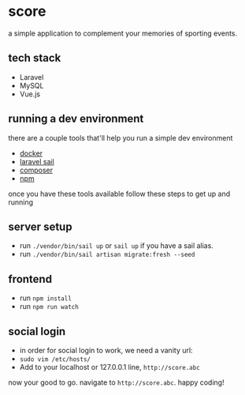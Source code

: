 # score

a simple application to complement your memories of sporting events.

## tech stack

-   Laravel
-   MySQL
-   Vue.js

## running a dev environment

there are a couple tools that'll help you run a simple dev environment

-   [docker](https://www.docker.com/)
-   [laravel sail](https://laravel.com/docs/8.x/sail)
-   [composer](https://getcomposer.org/)
-   [npm](https://www.npmjs.com/)

once you have these tools available follow these steps to get up and running

## server setup

-   run `./vendor/bin/sail up` or `sail up` if you have a sail alias.
-   run `./vendor/bin/sail artisan migrate:fresh --seed`

## frontend

-   run `npm install`
-   run `npm run watch`

## social login

-   in order for social login to work, we need a vanity url:
-   `sudo vim /etc/hosts/`
-   Add to your localhost or 127.0.0.1 line, `http://score.abc`

now your good to go. navigate to `http://score.abc`. happy coding!
